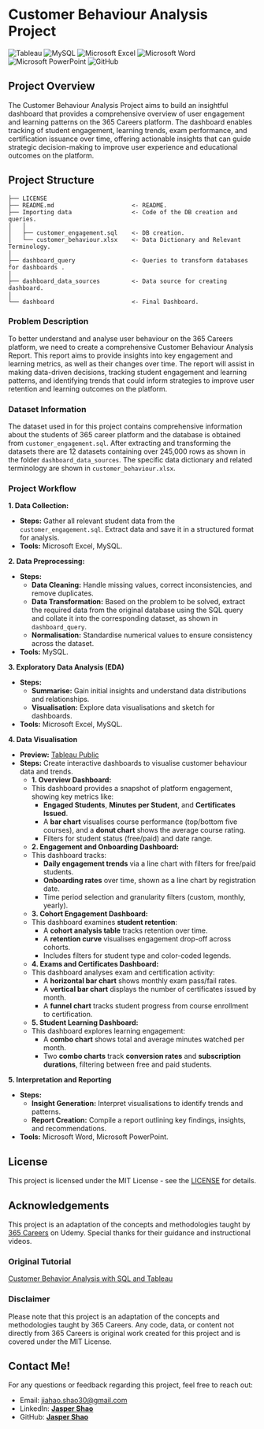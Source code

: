 # Customer Behaviour Analysis Project

![Tableau](https://img.shields.io/badge/Tableau-E97627?style=for-the-badge&logo=Tableau&logoColor=white)
![MySQL](https://img.shields.io/badge/MySQL-005C84?style=for-the-badge&logo=mysql&logoColor=white)
![Microsoft Excel](https://img.shields.io/badge/Microsoft_Excel-217346?style=for-the-badge&logo=microsoft-excel&logoColor=white)
![Microsoft Word](https://img.shields.io/badge/Microsoft_Word-2B579A?style=for-the-badge&logo=microsoft-word&logoColor=white)
![Microsoft PowerPoint](https://img.shields.io/badge/Microsoft_PowerPoint-B7472A?style=for-the-badge&logo=microsoft-powerpoint&logoColor=white)
![GitHub](https://img.shields.io/badge/github-%23121011.svg?style=for-the-badge&logo=github&logoColor=white)

## Project Overview
The Customer Behaviour Analysis Project aims to build an insightful dashboard that provides a comprehensive overview of user engagement and learning patterns on the 365 Careers platform. The dashboard enables tracking of student engagement, learning trends, exam performance, and certification issuance over time, offering actionable insights that can guide strategic decision-making to improve user experience and educational outcomes on the platform.

## Project Structure
    ├── LICENSE
    ├── README.md                      <- README.
    ├── Importing data                 <- Code of the DB creation and queries.
    │   │
    │   ├── customer_engagement.sql    <- DB creation.
    │   └── customer_behaviour.xlsx    <- Data Dictionary and Relevant Terminology.
    │ 
    ├── dashboard_query                <- Queries to transform databases for dashboards .
    │   
    ├── dashboard_data_sources         <- Data source for creating dashboard.
    │   
    └── dashboard                      <- Final Dashboard.

### Problem Description
To better understand and analyse user behaviour on the 365 Careers platform, we need to create a comprehensive Customer Behaviour Analysis Report. This report aims to provide insights into key engagement and learning metrics, as well as their changes over time. The report will assist in making data-driven decisions, tracking student engagement and learning patterns, and identifying trends that could inform strategies to improve user retention and learning outcomes on the platform.

### Dataset Information
The dataset used in for this project contains comprehensive information about the students of 365 career platform and the database is obtained from `customer_engagement.sql`. After extracting and transforming the datasets there are 12 datasets containing over 245,000 rows as shown in the folder `dashboard_data_sources`. The specific data dictionary and related terminology are shown in `customer_behaviour.xlsx`.

### Project Workflow
**1. Data Collection:**
- **Steps:** Gather all relevant student data from the `customer_engagement.sql`. Extract data and save it in a structured format for analysis.
- **Tools:** Microsoft Excel, MySQL.

**2. Data Preprocessing:**
- **Steps:**
  - **Data Cleaning:** Handle missing values, correct inconsistencies, and remove duplicates.
  - **Data Transformation:** Based on the problem to be solved, extract the required data from the original database using the SQL query and collate it into the corresponding dataset, as shown in `dashboard_query`.
  - **Normalisation:** Standardise numerical values to ensure consistency across the dataset.
- **Tools:** MySQL.

**3. Exploratory Data Analysis (EDA)**
- **Steps:**
  - **Summarise:** Gain initial insights and understand data distributions and relationships.
  - **Visualisation:** Explore data visualisations and sketch for dashboards.
- **Tools:** Microsoft Excel, MySQL.

**4. Data Visualisation**
- **Preview:** [Tableau Public](https://public.tableau.com/app/profile/jiahao.shao/viz/CustomerBehaviourAnalysis_17277486130610/Overview)
- **Steps:** Create interactive dashboards to visualise customer behaviour data and trends.
  - **1. Overview Dashboard:**
  - This dashboard provides a snapshot of platform engagement, showing key metrics like:
    - **Engaged Students**, **Minutes per Student**, and **Certificates Issued**.
    - A **bar chart** visualises course performance (top/bottom five courses), and a **donut chart** shows the average course rating.
    - Filters for student status (free/paid) and date range.
  - **2. Engagement and Onboarding Dashboard:**
  - This dashboard tracks:
    - **Daily engagement trends** via a line chart with filters for free/paid students.
    - **Onboarding rates** over time, shown as a line chart by registration date.
    - Time period selection and granularity filters (custom, monthly, yearly).
  - **3. Cohort Engagement Dashboard:**
  - This dashboard examines **student retention**:
    - A **cohort analysis table** tracks retention over time.
    - A **retention curve** visualises engagement drop-off across cohorts.
    - Includes filters for student type and color-coded legends.
  - **4. Exams and Certificates Dashboard:**
  - This dashboard analyses exam and certification activity:
    - A **horizontal bar chart** shows monthly exam pass/fail rates.
    - A **vertical bar chart** displays the number of certificates issued by month.
    - A **funnel chart** tracks student progress from course enrollment to certification.
  - **5. Student Learning Dashboard:**
  - This dashboard explores learning engagement:
    - A **combo chart** shows total and average minutes watched per month.
    - Two **combo charts** track **conversion rates** and **subscription durations**, filtering between free and paid students.

**5. Interpretation and Reporting**
- **Steps:**
  - **Insight Generation:** Interpret visualisations to identify trends and patterns.
  - **Report Creation:** Compile a report outlining key findings, insights, and recommendations.
- **Tools:** Microsoft Word, Microsoft PowerPoint.

## License
This project is licensed under the MIT License - see the [LICENSE](LICENSE) for details.

## Acknowledgements
This project is an adaptation of the concepts and methodologies taught by [365 Careers](https://www.udemy.com/user/365careers/) on Udemy. Special thanks for their guidance and instructional videos.

### Original Tutorial
[Customer Behavior Analysis with SQL and Tableau](https://www.udemy.com/course/customer-behavior-analysis-with-sql-and-tableau/)

### Disclaimer
Please note that this project is an adaptation of the concepts and methodologies taught by 365 Careers. Any code, data, or content not directly from 365 Careers is original work created for this project and is covered under the MIT License.

## Contact Me!
For any questions or feedback regarding this project, feel free to reach out:
- Email: jiahao.shao30@gmail.com
- LinkedIn: <b>[Jasper Shao](https://www.linkedin.com/in/jasper-shao/)</b>
- GitHub: <b>[Jasper Shao](https://github.com/Jiahao30)</b>







